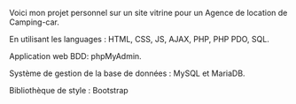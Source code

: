 Voici mon projet personnel sur un site vitrine pour un Agence de location de Camping-car.

En utilisant les languages : HTML, CSS, JS, AJAX, PHP, PHP PDO, SQL.

Application web BDD: phpMyAdmin.

Système de gestion de la base de données : MySQL et MariaDB.

Bibliothèque de style : Bootstrap
